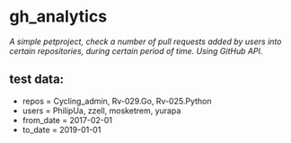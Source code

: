 # gh_analytics

_A simple petproject, check a number of pull requests added by users into certain repositories, 
during certain period of time. Using GitHub API._


## test data:

* repos = Cycling_admin, Rv-029.Go, Rv-025.Python
* users = PhilipUa, zzell, mosketrem, yurapa
* from_date = 2017-02-01
* to_date = 2019-01-01

